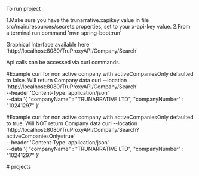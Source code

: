 To run project 

1.Make sure you have the trunarrative.xapikey value in file src/main/resources/secrets.properties, set to your x-api-key value.
2.From a terminal run command 'mvn spring-boot:run'

Graphical Interface available here 'http://localhost:8080/TruProxyAPI/Company/Search'

Api calls can be accessed via curl commands.

#Example curl for non active company with activeCompaniesOnly defaulted to false. Will return Company data
curl --location 'http://localhost:8080/TruProxyAPI/Company/Search' \
--header 'Content-Type: application/json' \
--data '{
"companyName" : "TRUNARRATIVE LTD",
"companyNumber" : "10241297"
}'




#Example curl for non active company with activeCompaniesOnly defaulted to true. Will NOT return Company data
curl --location 'http://localhost:8080/TruProxyAPI/Company/Search?activeCompaniesOnly=true' \
--header 'Content-Type: application/json' \
--data '{
"companyName" : "TRUNARRATIVE LTD",
"companyNumber" : "10241297"
}'

#   p r o j e c t s 
 
 
